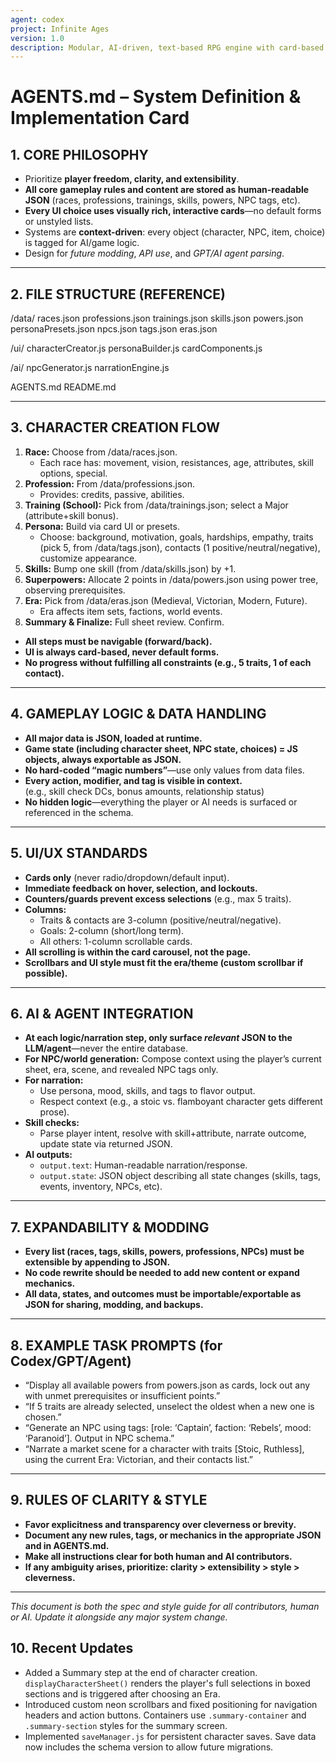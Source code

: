 ```yaml
---
agent: codex
project: Infinite Ages
version: 1.0
description: Modular, AI-driven, text-based RPG engine with card-based UI and human-readable JSON for all gameplay data and rules.
---
```


# AGENTS.md – System Definition & Implementation Card

## 1. CORE PHILOSOPHY

- Prioritize **player freedom, clarity, and extensibility**.
- **All core gameplay rules and content are stored as human-readable JSON** (races, professions, trainings, skills, powers, NPC tags, etc).
- **Every UI choice uses visually rich, interactive cards**—no default forms or unstyled lists.
- Systems are **context-driven**: every object (character, NPC, item, choice) is tagged for AI/game logic.
- Design for *future modding*, *API use*, and *GPT/AI agent parsing*.

---

## 2. FILE STRUCTURE (REFERENCE)

/data/
races.json
professions.json
trainings.json
skills.json
powers.json
personaPresets.json
npcs.json
tags.json
eras.json

/ui/
characterCreator.js
personaBuilder.js
cardComponents.js

/ai/
npcGenerator.js
narrationEngine.js

AGENTS.md
README.md

---

## 3. CHARACTER CREATION FLOW

1. **Race:** Choose from /data/races.json.  
   - Each race has: movement, vision, resistances, age, attributes, skill options, special.
2. **Profession:** From /data/professions.json.  
   - Provides: credits, passive, abilities.
3. **Training (School):** Pick from /data/trainings.json; select a Major (attribute+skill bonus).
4. **Persona:** Build via card UI or presets.  
   - Choose: background, motivation, goals, hardships, empathy, traits (pick 5, from /data/tags.json), contacts (1 positive/neutral/negative), customize appearance.
5. **Skills:** Bump one skill (from /data/skills.json) by +1.
6. **Superpowers:** Allocate 2 points in /data/powers.json using power tree, observing prerequisites.
7. **Era:** Pick from /data/eras.json (Medieval, Victorian, Modern, Future).  
   - Era affects item sets, factions, world events.
8. **Summary & Finalize:** Full sheet review. Confirm.

- **All steps must be navigable (forward/back).**
- **UI is always card-based, never default forms.**
- **No progress without fulfilling all constraints (e.g., 5 traits, 1 of each contact).**

---

## 4. GAMEPLAY LOGIC & DATA HANDLING

- **All major data is JSON, loaded at runtime.**
- **Game state (including character sheet, NPC state, choices) = JS objects, always exportable as JSON.**
- **No hard-coded “magic numbers”**—use only values from data files.
- **Every action, modifier, and tag is visible in context.**  
  (e.g., skill check DCs, bonus amounts, relationship status)
- **No hidden logic**—everything the player or AI needs is surfaced or referenced in the schema.

---

## 5. UI/UX STANDARDS

- **Cards only** (never radio/dropdown/default input).
- **Immediate feedback on hover, selection, and lockouts.**
- **Counters/guards prevent excess selections** (e.g., max 5 traits).
- **Columns:**  
  - Traits & contacts are 3-column (positive/neutral/negative).
  - Goals: 2-column (short/long term).
  - All others: 1-column scrollable cards.
- **All scrolling is within the card carousel, not the page.**
- **Scrollbars and UI style must fit the era/theme (custom scrollbar if possible).**

---

## 6. AI & AGENT INTEGRATION

- **At each logic/narration step, only surface *relevant* JSON to the LLM/agent**—never the entire database.
- **For NPC/world generation:** Compose context using the player’s current sheet, era, scene, and revealed NPC tags only.
- **For narration:**  
  - Use persona, mood, skills, and tags to flavor output.
  - Respect context (e.g., a stoic vs. flamboyant character gets different prose).
- **Skill checks:**  
  - Parse player intent, resolve with skill+attribute, narrate outcome, update state via returned JSON.
- **AI outputs:**
  - `output.text`: Human-readable narration/response.
  - `output.state`: JSON object describing all state changes (skills, tags, events, inventory, NPCs, etc).

---

## 7. EXPANDABILITY & MODDING

- **Every list (races, tags, skills, powers, professions, NPCs) must be extensible by appending to JSON.**
- **No code rewrite should be needed to add new content or expand mechanics.**
- **All data, states, and outcomes must be importable/exportable as JSON for sharing, modding, and backups.**

---

## 8. EXAMPLE TASK PROMPTS (for Codex/GPT/Agent)

- “Display all available powers from powers.json as cards, lock out any with unmet prerequisites or insufficient points.”
- “If 5 traits are already selected, unselect the oldest when a new one is chosen.”
- “Generate an NPC using tags: [role: ‘Captain’, faction: ‘Rebels’, mood: ‘Paranoid’]. Output in NPC schema.”
- “Narrate a market scene for a character with traits [Stoic, Ruthless], using the current Era: Victorian, and their contacts list.”

---

## 9. RULES OF CLARITY & STYLE

- **Favor explicitness and transparency over cleverness or brevity.**
- **Document any new rules, tags, or mechanics in the appropriate JSON and in AGENTS.md.**
- **Make all instructions clear for both human and AI contributors.**
- **If any ambiguity arises, prioritize: clarity > extensibility > style > cleverness.**

---

*This document is both the spec and style guide for all contributors, human or AI.
Update it alongside any major system change.*

## 10. Recent Updates

- Added a Summary step at the end of character creation. `displayCharacterSheet()`
  renders the player's full selections in boxed sections and is triggered after
  choosing an Era.
- Introduced custom neon scrollbars and fixed positioning for navigation headers
  and action buttons. Containers use `.summary-container` and `.summary-section`
  styles for the summary screen.
- Implemented `saveManager.js` for persistent character saves. Save data now
  includes the schema version to allow future migrations.

